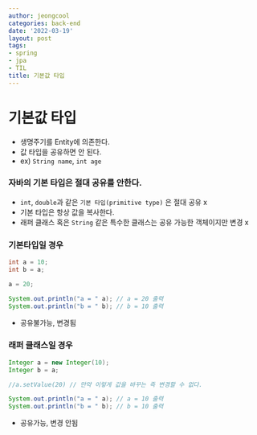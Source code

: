 ```yaml
---
author: jeongcool
categories: back-end
date: '2022-03-19'
layout: post
tags:
- spring
- jpa
- TIL
title: 기본값 타입
---
```


# 기본값 타입
- 생명주기를 Entity에 의존한다.
- 값 타입을 공유하면 안 된다.
- ex) `String name`, `int age`

### 자바의 기본 타입은 절대 공유를 안한다.
- `int`, `double`과 같은 `기본 타입(primitive type)` 은 절대 공유 x
- 기본 타입은 항상 값을 복사한다.
- 래퍼 클래스 혹은 `String` 같은 특수한 클래스는 공유 가능한 객체이지만 변경 x

### 기본타입일 경우
```java
int a = 10;
int b = a;

a = 20;

System.out.println("a = " a); // a = 20 출력
System.out.println("b = " b); // b = 10 출력
```
- 공유불가능, 변경됨
### 래퍼 클래스일 경우
```java
Integer a = new Integer(10);
Integer b = a;

//a.setValue(20) // 만약 이렇게 값을 바꾸는 즉 변경할 수 없다.

System.out.println("a = " a); // a = 10 출력
System.out.println("b = " b); // b = 10 출력
```
- 공유가능, 변경 안됨